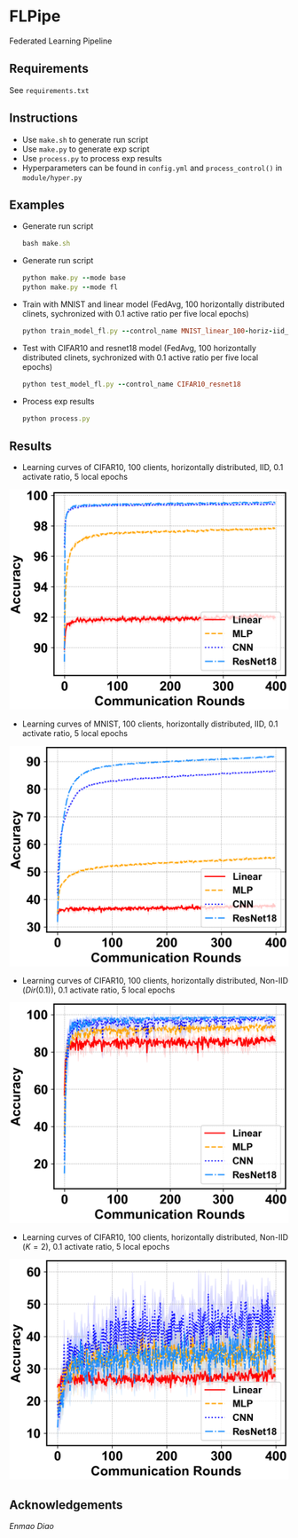 # FLPipe
Federated Learning Pipeline

## Requirements
See `requirements.txt`

## Instructions
- Use `make.sh` to generate run script
- Use `make.py` to generate exp script
- Use `process.py` to process exp results
- Hyperparameters can be found in `config.yml` and `process_control()` in `module/hyper.py`

## Examples
 - Generate run script
    ```ruby
    bash make.sh
    ```
 - Generate run script
    ```ruby
    python make.py --mode base
    python make.py --mode fl
    ```
 - Train with MNIST and linear model (FedAvg, 100 horizontally distributed clinets, sychronized with 0.1 active ratio per five local epochs)
    ```ruby
    python train_model_fl.py --control_name MNIST_linear_100-horiz-iid_sync-0.1-5
    ```
 - Test with CIFAR10 and resnet18 model (FedAvg, 100 horizontally distributed clinets, sychronized with 0.1 active ratio per five local epochs)
    ```ruby
    python test_model_fl.py --control_name CIFAR10_resnet18
    ```
 - Process exp results
    ```ruby
    python process.py
    ```

## Results
- Learning curves of CIFAR10, $100$ clients, horizontally distributed, IID, $0.1$ activate ratio, $5$ local epochs
<p align="center">
<img src="/asset/MNIST_100-horiz-iid_sync-0.1-5_Accuracy_mean.png">
</p>


- Learning curves of MNIST, $100$ clients, horizontally distributed, IID, $0.1$ activate ratio, $5$ local epochs
<p align="center">
<img src="/asset/CIFAR10_100-horiz-iid_sync-0.1-5_Accuracy_mean.png">
</p>


- Learning curves of CIFAR10, $100$ clients, horizontally distributed, Non-IID ($Dir(0.1)$), $0.1$ activate ratio, $5$ local epochs
<p align="center">
<img src="/asset/MNIST_100-horiz-noniid~d~0.1_sync-0.1-5_Accuracy_mean.png">
</p>


- Learning curves of CIFAR10, $100$ clients, horizontally distributed, Non-IID ($K=2$), $0.1$ activate ratio, $5$ local epochs
<p align="center">
<img src="/asset/CIFAR10_100-horiz-noniid~c~2_sync-0.1-5_Accuracy_mean.png">
</p>

## Acknowledgements
*Enmao Diao*
